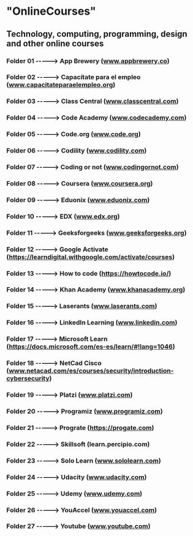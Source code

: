# "OnlineCourses"
## Technology, computing, programming, design and other online courses
### Folder 01 -----> App Brewery (www.appbrewery.co)
### Folder 02 -----> Capacítate para el empleo (www.capacitateparaelempleo.org)
### Folder 03 -----> Class Central (www.classcentral.com)
### Folder 04 -----> Code Academy (www.codecademy.com)
### Folder 05 -----> Code.org (www.code.org)
### Folder 06 -----> Codility (www.codility.com)
### Folder 07 -----> Coding or not (www.codingornot.com)
### Folder 08 -----> Coursera (www.coursera.org)
### Folder 09 -----> Eduonix (www.eduonix.com)
### Folder 10 -----> EDX (www.edx.org)
### Folder 11 -----> Geeksforgeeks (www.geeksforgeeks.org)
### Folder 12 -----> Google Activate (https://learndigital.withgoogle.com/activate/courses)
### Folder 13 -----> How to code (https://howtocode.io/)
### Folder 14 -----> Khan Academy (www.khanacademy.org)
### Folder 15 -----> Laserants (www.laserants.com)
### Folder 16 -----> LinkedIn Learning (www.linkedin.com)
### Folder 17 -----> Microsoft Learn (https://docs.microsoft.com/es-es/learn/#!lang=1046)
### Folder 18 -----> NetCad Cisco (www.netacad.com/es/courses/security/introduction-cybersecurity)
### Folder 19 -----> Platzi (www.platzi.com)
### Folder 20 -----> Programiz (www.programiz.com)
### Folder 21 -----> Prograte (https://progate.com)
### Folder 22 -----> Skillsoft (learn.percipio.com)
### Folder 23 -----> Solo Learn (www.sololearn.com)
### Folder 24 -----> Udacity (www.udacity.com)
### Folder 25 -----> Udemy (www.udemy.com)
### Folder 26 -----> YouAccel (www.youaccel.com)
### Folder 27 -----> Youtube (www.youtube.com)
